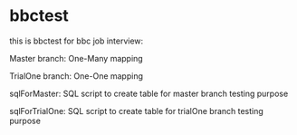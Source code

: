 bbctest
=======

this is bbctest for bbc job interview:

Master branch: One-Many mapping 

TrialOne branch: One-One mapping


sqlForMaster:  SQL script to create table for master branch testing purpose

sqlForTrialOne: SQL script to create table for trialOne branch testing purpose

